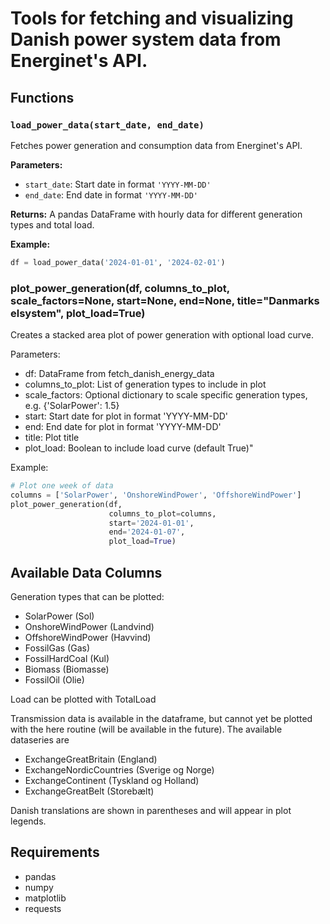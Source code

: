 # Tools for fetching and visualizing Danish power system data from Energinet's API.

## Functions

### `load_power_data(start_date, end_date)`

Fetches power generation and consumption data from Energinet's API.

**Parameters:**
- `start_date`: Start date in format `'YYYY-MM-DD'`
- `end_date`: End date in format `'YYYY-MM-DD'`

**Returns:**
A pandas DataFrame with hourly data for different generation types and total load.

**Example:**

```python
df = load_power_data('2024-01-01', '2024-02-01')
```

### plot_power_generation(df, columns_to_plot, scale_factors=None, start=None, end=None, title="Danmarks elsystem", plot_load=True)

Creates a stacked area plot of power generation with optional load curve.

Parameters:
- df: DataFrame from fetch_danish_energy_data
- columns_to_plot: List of generation types to include in plot
- scale_factors: Optional dictionary to scale specific generation types, e.g. {'SolarPower': 1.5}
- start: Start date for plot in format 'YYYY-MM-DD'
- end: End date for plot in format 'YYYY-MM-DD'
- title: Plot title
- plot_load: Boolean to include load curve (default True)"

Example:
```python 
# Plot one week of data
columns = ['SolarPower', 'OnshoreWindPower', 'OffshoreWindPower']
plot_power_generation(df,
                      columns_to_plot=columns,
                      start='2024-01-01',
                      end='2024-01-07',
                      plot_load=True)
```

## Available Data Columns

Generation types that can be plotted:
- SolarPower (Sol)
- OnshoreWindPower (Landvind)
- OffshoreWindPower (Havvind)
- FossilGas (Gas)
- FossilHardCoal (Kul)
- Biomass (Biomasse)
- FossilOil (Olie)

Load can be plotted with TotalLoad

Transmission data is available in the dataframe, but cannot yet be plotted with the here routine (will be available in the future).
The available dataseries are

- ExchangeGreatBritain (England)
- ExchangeNordicCountries (Sverige og Norge)
- ExchangeContinent (Tyskland og Holland)
- ExchangeGreatBelt (Storebælt)


Danish translations are shown in parentheses and will appear in plot legends.

## Requirements
- pandas
- numpy
- matplotlib
- requests
